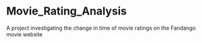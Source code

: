# Movie_Rating_Analysis
A project investigating the change in time of movie ratings on the Fandango movie website

